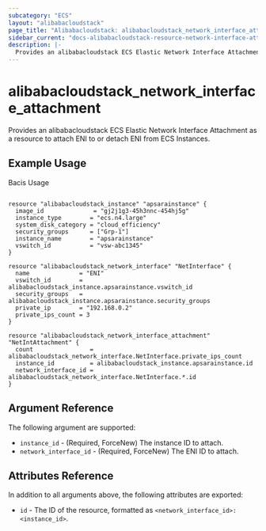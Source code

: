 ```yaml
---
subcategory: "ECS"
layout: "alibabacloudstack"
page_title: "Alibabacloudstack: alibabacloudstack_network_interface_attachment"
sidebar_current: "docs-alibabacloudstack-resource-network-interface-attachment"
description: |-
  Provides an alibabacloudstack ECS Elastic Network Interface Attachment as a resource to attach ENI to or detach ENI from ECS Instances.
---
```


# alibabacloudstack\_network\_interface\_attachment

Provides an alibabacloudstack ECS Elastic Network Interface Attachment as a resource to attach ENI to or detach ENI from ECS Instances.

## Example Usage

Bacis Usage

```

resource "alibabacloudstack_instance" "apsarainstance" {
  image_id              = "gj2j1g3-45h3nnc-454hj5g"
  instance_type        = "ecs.n4.large"
  system_disk_category = "cloud_efficiency"
  security_groups      = ["Grp-1"]
  instance_name        = "apsarainstance"
  vswitch_id           = "vsw-abc1345"
}

resource "alibabacloudstack_network_interface" "NetInterface" {
  name              = "ENI"
  vswitch_id        = alibabacloudstack_instance.apsarainstance.vswitch_id
  security_groups   = alibabacloudstack_instance.apsarainstance.security_groups
  private_ip        = "192.168.0.2"
  private_ips_count = 3
}

resource "alibabacloudstack_network_interface_attachment" "NetIntAttachment" {
  count                = alibabacloudstack_network_interface.NetInterface.private_ips_count
  instance_id          = alibabacloudstack_instance.apsarainstance.id
  network_interface_id = alibabacloudstack_network_interface.NetInterface.*.id
}
```

## Argument Reference

The following argument are supported:

* `instance_id` - (Required, ForceNew) The instance ID to attach.
* `network_interface_id` - (Required, ForceNew) The ENI ID to attach.

## Attributes Reference

In addition to all arguments above, the following attributes are exported:

* `id` - The ID of the resource, formatted as `<network_interface_id>:<instance_id>`.
